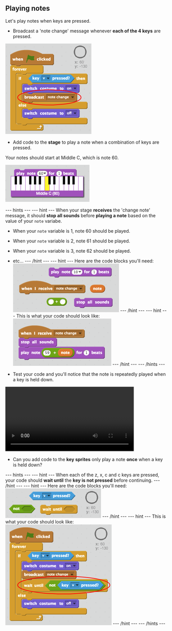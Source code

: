 ## Playing notes

Let's play notes when keys are pressed.

+ Broadcast a 'note change' message whenever __each of the 4 keys__ are pressed.

![Broadcasting a note change](images/broadcast-note-change.png)

+ Add code to the **stage** to play a note when a combination of keys are pressed.

Your notes should start at Middle C, which is note 60.

![Middle C](images/middle-c.png)

--- hints ---
--- hint ---
When your stage __receives__ the 'change note' message, it should __stop all sounds__ before __playing a note__ based on the value of your `note` variabe.

+ When your `note` variable is 1, note 60 should be played.
+ When your `note` variable is 2, note 61 should be played.
+ When your `note` variable is 3, note 62 should be played.
+ etc...
--- /hint ---
--- hint ---
Here are the code blocks you'll need:
![Blocks for playing a note](images/play-note-blocks.png)
--- /hint ---
--- hint ---
This is what your code should look like:
![Code for playing a note](images/play-note-code.png)
--- /hint ---
--- /hints ---

+ Test your code and you'll notice that the note is repeatedly played when a key is held down.

<video width="400" controls>
  <source src="images/play-note-bug.mp4" type="video/mp4">
  Your browser does not support HTML5 video.
</video>

+ Can you add code to the **key sprites** only play a note __once__ when a key is held down?

--- hints ---
--- hint ---
When each of the z, x, c and c keys are pressed, your code should __wait until__ the __key is not pressed__ before continuing.
--- /hint ---
--- hint ---
Here are the code blocks you'll need:
![Blocks for only playing each note once](images/play-note-once-blocks.png)
--- /hint ---
--- hint ---
This is what your code should look like:
![Code for only playing each note once](images/play-note-once-code.png)
--- /hint ---
--- /hints ---

